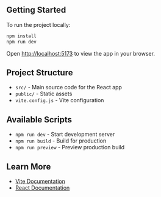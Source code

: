 ## Getting Started

To run the project locally:

```bash
npm install
npm run dev
```

Open [http://localhost:5173](http://localhost:5173) to view the app in your browser.

## Project Structure

- `src/` - Main source code for the React app
- `public/` - Static assets
- `vite.config.js` - Vite configuration

## Available Scripts

- `npm run dev` - Start development server
- `npm run build` - Build for production
- `npm run preview` - Preview production build

## Learn More

- [Vite Documentation](https://vitejs.dev/guide/)
- [React Documentation](https://react.dev/)
